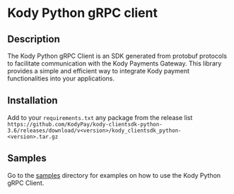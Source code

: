 # Kody Python gRPC client

## Description
The Kody Python gRPC Client is an SDK generated from protobuf protocols to facilitate communication with the Kody Payments Gateway. This library provides a simple and efficient way to integrate Kody payment functionalities into your applications.

## Installation
Add to your `requirements.txt` any package from the release list
`https://github.com/KodyPay/kody-clientsdk-python-3.6/releases/download/v<version>/kody_clientsdk_python-<version>.tar.gz`

## Samples

Go to the [samples](https://github.com/KodyPay/kody-clientsdk-python-3.6/tree/main/samples) directory for examples on how to use the Kody Python gRPC Client.